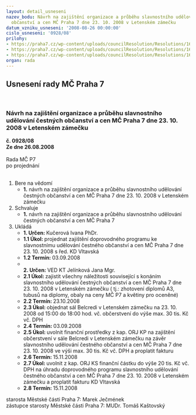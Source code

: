 ```yaml
---
layout: detail_usneseni
nazev_bodu: Návrh na zajištění organizace a průběhu slavnostního udělování čestných
  občanství a cen MČ Praha 7 dne 23. 10. 2008 v Letenském zámečku
datum_vzniku_usneseni: '2008-08-26 00:00:00'
cislo_usneseni: '0928/08'
prilohy:
- https://praha7.cz/wp-content/uploads/councilResolution/Resolutions/16845/31-z%c3%a1m%c4%9br_akc%c3%ad_m%c4%8d_p7.doc
- https://praha7.cz/wp-content/uploads/councilResolution/Resolutions/16845/31-usneseni_8._4._08.doc
- https://praha7.cz/wp-content/uploads/councilResolution/Resolutions/16845/31-bridge.doc
organ: rada
---
```

<div id="ucUsn_pList" class="usn">
	<span><h2>Usnesení rady MČ Praha 7 </h2>
<br></span><div class="standBody">
<span><h3>Návrh na zajištění organizace a průběhu slavnostního udělování čestných občanství a cen MČ Praha 7 dne 23. 10. 2008 v Letenském zámečku</h3></span><div class="center">
		<strong>č. 0928/08</strong><br>
	</div>
<div class="center">
		<strong>Ze dne 26.08.2008</strong><br><br>
	</div>Rada MČ P7<br> po projednání<br><br><ol>
<li>Bere na vědomí<ul><li>
<strong>1.</strong> návrh na zajištění organizace a průběhu slavnostního udělování čestných občanství a cen MČ Praha 7 dne 23. 10. 2008 v Letenském zámečku</li></ul>
</li>
<li>Schvaluje<ul><li>
<strong>1.</strong> návrh na zajištění organizace a průběhu slavnostního udělování čestných občanství a cen MČ Praha 7</li></ul>
</li>
<li>Ukládá<ul>
<li>
<strong>1. Určen: </strong>Kučerová Ivana PhDr.</li>
<li>
<strong>1.1 Úkol: </strong>projednat zajištění doprovodného programu ke slavnostnímu udělování čestného občanství a cen MČ Praha 7 dne 23. 10. 2008 s řed. KD Vltavská</li>
<li>
<strong>1.2 Termín: </strong>03.09.2008</li>
<li>
<strong><br>2. Určen: </strong>VED KT Jelínková Jana Mgr.</li>
<li>
<strong>2.1 Úkol: </strong>zajistit všechny náležitosti související s konáním slavnostního udělování čestných občanství a cen MČ Praha 7 dne  23. 10. 2008  v Letenském zámečku ( tj.: zhotovení diplomů A3, tubusů na diplomy, obaly na ceny MČ P7 a květiny pro oceněné) </li>
<li>
<strong>2.2 Termín: </strong>23.10.2008</li>
<li>
<strong>2.3 Úkol: </strong>objednat sál Belcredi v Letenském zámečku na 23. 10. 2008 od 15:00 do 18:00 hod. vč. občerstvení do výše max. 30 tis. Kč vč. DPH</li>
<li>
<strong>2.4 Termín: </strong>03.09.2008</li>
<li>
<strong>2.5 Úkol: </strong>uvolnit finanční prostředky z kap. ORJ KP na zajištění občerstvení v sále Belcredi v Letenském zámečku na závěr slavnostního udělování čestného občanství a cen MČ Praha 7 dne 23. 10. 2008 ve výši max. 30 tis. Kč vč. DPH a proplatit fakturu</li>
<li>
<strong>2.6 Termín: </strong>15.11.2008</li>
<li>
<strong>2.7 Úkol: </strong>uvolnit z kap. ORJ KS finanční částku do výše 20 tis. Kč vč. DPH na úhradu doprovodného programu slavnostního udělování čestného občanství a cen MČ Praha 7 dne 23. 10. 2008 v Letenském zámečku a proplatit fakturu KD Vltavská </li>
<li>
<strong>2.8 Termín: </strong>15.11.2008</li>
</ul>
</li>
</ol>starosta Městské části Praha 7: Marek Ječmének<br>zástupce starosty Městské části Praha 7: MUDr. Tomáš Kaštovský 
</div>
</div>
